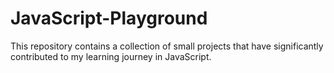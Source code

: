 # JavaScript-Playground
This repository contains a collection of small projects that have significantly contributed to my learning journey in JavaScript.
